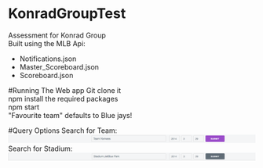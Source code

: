 # KonradGroupTest
Assessment for Konrad Group  
Built using the MLB Api:  
- Notifications.json
- Master_Scoreboard.json
- Scoreboard.json

#Running The Web app
Git clone it  
npm install the required packages  
npm start  
"Favourite team" defaults to Blue jays!  

#Query Options
Search for Team:  
![Team_query](https://raw.githubusercontent.com/paulxuca/KonradGroupTest/master/team_query.png)  
Search for Stadium:  
![Stadium_Query](https://raw.githubusercontent.com/paulxuca/KonradGroupTest/master/stadium_query.png)

